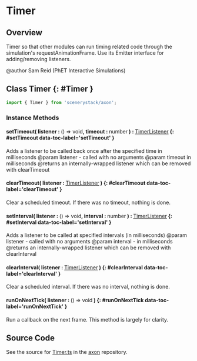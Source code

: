 # Timer

## Overview

Timer so that other modules can run timing related code through the simulation's requestAnimationFrame. Use its
Emitter interface for adding/removing listeners.

@author Sam Reid (PhET Interactive Simulations)

## Class Timer {: #Timer }


```js
import { Timer } from 'scenerystack/axon';
```
### Instance Methods

#### setTimeout( listener : <span style="font-weight: 400;">() =&gt; <span style="color: hsla(calc(var(--md-hue) + 180deg),80%,40%,1);">void</span></span>, timeout : <span style="font-weight: 400;"><span style="color: hsla(calc(var(--md-hue) + 180deg),80%,40%,1);">number</span></span> ) : <span style="font-weight: 400;">[TimerListener](../axon/Timer.md#TimerListener)</span> {: #setTimeout data-toc-label='setTimeout' }

Adds a listener to be called back once after the specified time in milliseconds
@param listener - called with no arguments
@param timeout in milliseconds
@returns an internally-wrapped listener which can be removed with clearTimeout

#### clearTimeout( listener : <span style="font-weight: 400;">[TimerListener](../axon/Timer.md#TimerListener)</span> ) {: #clearTimeout data-toc-label='clearTimeout' }

Clear a scheduled timeout. If there was no timeout, nothing is done.

#### setInterval( listener : <span style="font-weight: 400;">() =&gt; <span style="color: hsla(calc(var(--md-hue) + 180deg),80%,40%,1);">void</span></span>, interval : <span style="font-weight: 400;"><span style="color: hsla(calc(var(--md-hue) + 180deg),80%,40%,1);">number</span></span> ) : <span style="font-weight: 400;">[TimerListener](../axon/Timer.md#TimerListener)</span> {: #setInterval data-toc-label='setInterval' }

Adds a listener to be called at specified intervals (in milliseconds)
@param listener - called with no arguments
@param interval - in milliseconds
@returns an internally-wrapped listener which can be removed with clearInterval

#### clearInterval( listener : <span style="font-weight: 400;">[TimerListener](../axon/Timer.md#TimerListener)</span> ) {: #clearInterval data-toc-label='clearInterval' }

Clear a scheduled interval. If there was no interval, nothing is done.

#### runOnNextTick( listener : <span style="font-weight: 400;">() =&gt; <span style="color: hsla(calc(var(--md-hue) + 180deg),80%,40%,1);">void</span></span> ) {: #runOnNextTick data-toc-label='runOnNextTick' }

Run a callback on the next frame. This method is largely for clarity.



## Source Code

See the source for [Timer.ts](https://github.com/phetsims/axon/blob/main/js/Timer.ts) in the [axon](https://github.com/phetsims/axon) repository.
